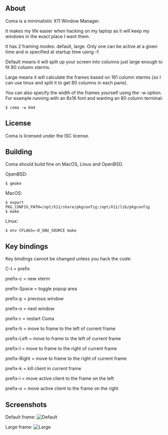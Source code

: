 About
-----

Coma is a minimalistic X11 Window Manager.

It makes my life easier when hacking on my laptop as it will keep
my windows in the exact place I want them.

It has 2 framing modes: default, large. Only one can be active at
a given time and is specified at startup time using -f.

Default means it will split up your screen into columns just large
enough to fit 80 column xterms.

Large means it will calculate the frames based on 161 column xterms
(so I can use tmux and split it to get 80 columns in each pane).

You can also specify the width of the frames yourself using the -w
option. For example running with an 8x16 font and wanting an 80 column
terminal:

```
$ coma -w 644
```

License
-------
Coma is licensed under the ISC license.

Building
--------

Coma should build fine on MacOS, Linux and OpenBSD.

OpenBSD:
```
$ gmake
```

MacOS:
```
$ export PKG_CONFIG_PATH=/opt/X11/share/pkgconfig:/opt/X11/lib/pkgconfig
$ make
```

Linux:
```
$ env CFLAGS=-D_GNU_SOURCE make
```

Key bindings
------------
Key bindings cannot be changed unless you hack the code:

C-t = prefix

prefix-c     = new xterm

prefix-Space = toggle popup area

prefix-p     = previous window

prefix-n     = next window

prefix-r     = restart Coma

prefix-h     = move to frame to the left of current frame

prefix-Left  = move to frame to the left of current frame

prefix-l     = move to frame to the right of current frame

prefix-Right = move to frame to the right of current frame

prefix-k     = kill client in current frame

prefix-i     = move active client to the frame on the left

prefix-o     = move active client to the frame on the right

Screenshots
-----------

Default frame:
![Default](/screenshots/default.png?raw=true)

Large frame:
![Large](/screenshots/large.png?raw=true)

